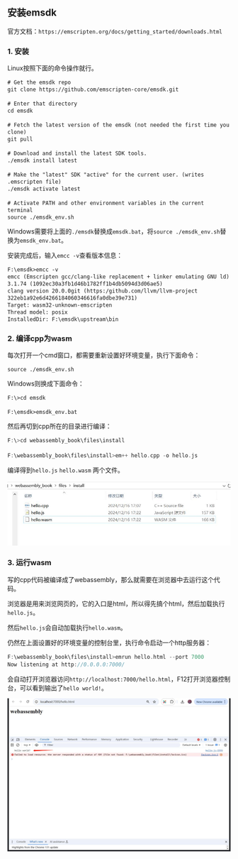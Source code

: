## 安装emsdk

官方文档：`https://emscripten.org/docs/getting_started/downloads.html`

### 1. 安装

Linux按照下面的命令操作就行。

```
# Get the emsdk repo
git clone https://github.com/emscripten-core/emsdk.git

# Enter that directory
cd emsdk

# Fetch the latest version of the emsdk (not needed the first time you clone)
git pull

# Download and install the latest SDK tools.
./emsdk install latest

# Make the "latest" SDK "active" for the current user. (writes .emscripten file)
./emsdk activate latest

# Activate PATH and other environment variables in the current terminal
source ./emsdk_env.sh
```

Windows需要将上面的`./emsdk`替换成`emsdk.bat`，将`source ./emsdk_env.sh`替换为`emsdk_env.bat`。

安装完成后，输入`emcc -v`查看版本信息：

```
F:\emsdk>emcc -v
emcc (Emscripten gcc/clang-like replacement + linker emulating GNU ld) 3.1.74 (1092ec30a3fb1d46b1782ff1b4db5094d3d06ae5)
clang version 20.0.0git (https:/github.com/llvm/llvm-project 322eb1a92e6d4266184060346616fa0dbe39e731)
Target: wasm32-unknown-emscripten
Thread model: posix
InstalledDir: F:\emsdk\upstream\bin
```

### 2. 编译cpp为wasm

每次打开一个cmd窗口，都需要重新设置好环境变量，执行下面命令：

```
source ./emsdk_env.sh
```

Windows则换成下面命令：

```
F:\>cd emsdk

F:\emsdk>emsdk_env.bat
```

然后再切到cpp所在的目录进行编译：

```c++
F:\>cd webassembly_book\files\install

F:\webassembly_book\files\install>em++ hello.cpp -o hello.js
```

编译得到`hello.js` `hello.wasm` 两个文件。

![](../../imgs/install/compile_success.jpg)

### 3. 运行wasm

写的cpp代码被编译成了webassembly，那么就需要在浏览器中去运行这个代码。

浏览器是用来浏览网页的，它的入口是html，所以得先搞个html，然后加载执行`hello.js`。

然后`hello.js`会自动加载执行`hello.wasm`。

仍然在上面设置好的环境变量的控制台里，执行命令启动一个http服务器：

```c++
F:\webassembly_book\files\install>emrun hello.html --port 7000
Now listening at http://0.0.0.0:7000/
```

会自动打开浏览器访问`http://localhost:7000/hello.html`，F12打开浏览器控制台，可以看到输出了`hello world!`。

![](../../imgs/install/running.jpg)